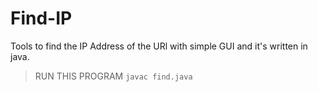 # Find-IP

Tools to find the IP Address of the URl with simple GUI and it's written in java.

> RUN THIS PROGRAM 
    `javac find.java`
